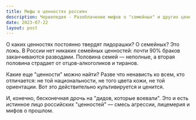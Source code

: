 ```yaml
---
title: Мифы о ценностях россиян
description: Червепедия - Разоблачение мифов о "семейных" и других ценностях в России.
date: 2023-07-22
layout: post
---
```


<p>О каких ценностях постоянно твердят пидорашки? О семейных? Это ложь. В России нет никаких семейных ценностей: почти 90% браков заканчиваются разводами. Половина семей — неполные, а вторая половина страдает от отцов-алкоголиков и тиранов.</p>

<p>Какие еще "ценности" можно найти? Разве что ненависть ко всем, кто отличается: не той национальности, не того цвета кожи, не той ориентации. Вот это действительно культивируется и ценится.</p>

<p>И, конечно, бесконечная дрочь на "дидов, которые воевали". Это и есть истинное лицо российских "ценностей" — смесь агрессии, лицемерия и мифов о прошлом.</p>